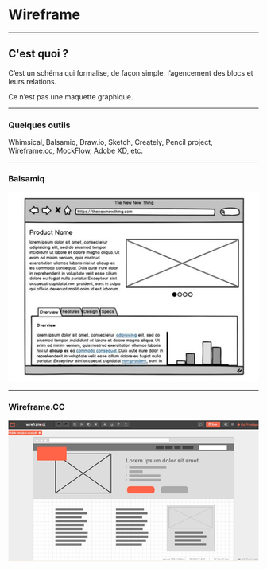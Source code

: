 # Wireframe

---

## C'est quoi ?

C’est un schéma qui formalise, de façon simple, 
l’agencement des blocs et leurs relations.

Ce n’est pas une maquette graphique.

---

### Quelques outils

Whimsical,  Balsamiq, Draw.io, Sketch, Creately, Pencil project, Wireframe.cc, MockFlow, Adobe XD, etc.

---

### Balsamiq

![image](/slides/S04E05-slides-db/img/new-thing-balsamiq-large.jpg)

---

### Wireframe.CC

![image](/slides/S04E05-slides-db/img/wireframe-cc.jpg)
